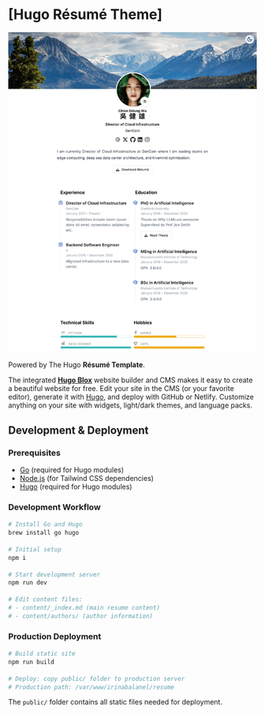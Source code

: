 # [Hugo Résumé Theme]

[![Screenshot](./.github/preview.png)](https://hugoblox.com/templates/)

Powered by The Hugo **Résumé Template**.

The integrated [**Hugo Blox**](https://hugoblox.com) website builder and CMS makes it easy to create a beautiful website for free. Edit your site in the CMS (or your favorite editor), generate it with [Hugo](https://github.com/gohugoio/hugo), and deploy with GitHub or Netlify. Customize anything on your site with widgets, light/dark themes, and language packs.

## Development & Deployment

### Prerequisites
- [Go](https://golang.org/dl/) (required for Hugo modules)
- [Node.js](https://nodejs.org/) (for Tailwind CSS dependencies)
- [Hugo](https://gohugo.io/installation/) (required for Hugo modules)

### Development Workflow
```bash
# Install Go and Hugo
brew install go hugo

# Initial setup
npm i

# Start development server
npm run dev

# Edit content files:
# - content/_index.md (main resume content)
# - content/authors/ (author information)
```

### Production Deployment
```bash
# Build static site
npm run build

# Deploy: copy public/ folder to production server
# Production path: /var/www/irinabalanel/resume
```

The `public/` folder contains all static files needed for deployment.